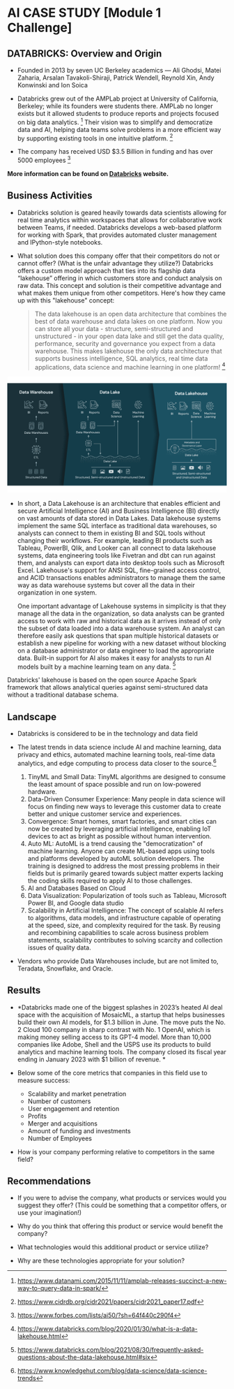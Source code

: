 # AI CASE STUDY [Module 1 Challenge]

## DATABRICKS: Overview and Origin

* Founded in 2013 by seven UC Berkeley academics — Ali Ghodsi, Matei Zaharia, Arsalan Tavakoli-Shiraji, Patrick Wendell, Reynold Xin, Andy Konwinski and Ion Soica

* Databricks grew out of the AMPLab project at University of California, Berkeley; while its founders were students there. AMPLab no longer exists but it allowed students to produce reports and projects focused on big data analytics. [^1] Their vision was to simplify and democratize data and AI, helping data teams solve problems in a more efficient way by supporting existing tools in one intuitive platform. [^2] 

 [^1]: https://www.datanami.com/2015/11/11/amplab-releases-succinct-a-new-way-to-query-data-in-spark/ 
 [^2]:  https://www.cidrdb.org/cidr2021/papers/cidr2021_paper17.pdf

* The company has received USD $3.5 Billion in funding and has over 5000 employees [^3]
 [^3]: https://www.forbes.com/lists/ai50/?sh=64f440c290f4

**More information can be found on [Databricks](https://www.databricks.com/) website.**

## Business Activities

* Databricks solution is geared heavily towards data scientists allowing for real time analytics within workspaces that allows for collaborative work between Teams, if needed. Databricks develops a web-based platform for working with Spark, that provides automated cluster management and IPython-style notebooks.

* What solution does this company offer that their competitors do not or cannot offer? (What is the unfair advantage they utilize?)
  Databricks offers a custom model approach that ties into its flagship data “lakehouse” offering in which customers store and conduct analysis on raw data. This concept and solution is their competitive advantage and what makes them unique from other competitors. Here's how they came up with this "lakehouse" concept:

  > The data lakehouse is an open data architecture that combines the best of data warehouse and data lakes on one platform. Now you can store all your data - structure, semi-structured and unstructured - in your open data lake and still get the data quality, performance, security and governance you expect from a data warehouse. This makes lakehouse the only data architecture that supports business intelligence, SQL analytics, real time data applications, data science and machine learning in one platform! [^4]
  [^4]:  https://www.databricks.com/blog/2020/01/30/what-is-a-data-lakehouse.html

![Lakehouse Concept](data-LH.png)

* In short, a Data Lakehouse is an architecture that enables efficient and secure Artificial Intelligence (AI) and Business Intelligence (BI) directly on vast amounts of data stored in Data Lakes.
  Data lakehouse systems implement the same SQL interface as traditional data warehouses, so analysts can connect to them in existing BI and SQL tools without changing their workflows. For example, leading BI products such as Tableau, PowerBI, Qlik, and Looker can all connect to data lakehouse systems, data engineering tools like Fivetran and dbt can run against them, and analysts can export data into desktop tools such as Microsoft Excel. Lakehouse's support for ANSI SQL, fine-grained access control, and ACID transactions enables administrators to manage them the same way as data warehouse systems but cover all the data in their organization in one system.
  
  One important advantage of Lakehouse systems in simplicity is that they manage all the data in the organization, so data analysts can be granted access to work with raw and historical data as it arrives instead of only the subset of data loaded into a data warehouse system. An analyst can therefore easily ask questions that span multiple historical datasets or establish a new pipeline for working with a new dataset without blocking on a database administrator or data engineer to load the appropriate data. Built-in support for AI also makes it easy for analysts to run AI models built by a machine learning team on any data. [^5]
  [^5]: https://www.databricks.com/blog/2021/08/30/frequently-asked-questions-about-the-data-lakehouse.html#six
  
Databricks' lakehouse is based on the open source Apache Spark framework that allows analytical queries against semi-structured data without a traditional database schema.

## Landscape

* Databricks is considered to be in the technology and data field
  
* The latest trends in data science include AI and machine learning, data privacy and ethics, automated machine learning tools, real-time data analytics, and edge computing to process data closer to the source.[^6]
   1. TinyML and Small Data: TinyML algorithms are designed to consume the least amount of space possible and run on low-powered hardware.
   2. Data-Driven Consumer Experience: Many people in data science will focus on finding new ways to leverage this customer data to create better and unique customer service and experiences.
   3. Convergence: Smart homes, smart factories, and smart cities can now be created by leveraging artificial intelligence, enabling IoT devices to act as bright as possible without human intervention.
   4. Auto ML: AutoML is a trend causing the "democratization" of machine learning. Anyone can create ML-based apps using tools and platforms developed by autoML solution developers. The training is designed to address the most pressing problems in their fields but is primarily geared towards subject matter experts lacking the coding skills required to apply AI to those challenges.
   5. AI and Databases Based on Cloud
   6. Data Visualization: Popularization of tools such as Tableau, Microsoft Power BI, and Google data studio
   7. Scalability in Artificial Intelligence: The concept of scalable AI refers to algorithms, data models, and infrastructure capable of operating at the speed, size, and complexity required for the task. By reusing and recombining capabilities to scale across business problem statements, scalability contributes to solving scarcity and collection issues of quality data.
 [^6]: https://www.knowledgehut.com/blog/data-science/data-science-trends

* Vendors who provide Data Warehouses include, but are not limited to, Teradata, Snowflake, and Oracle.

## Results

* *Databricks made one of the biggest splashes in 2023’s heated AI deal space with the acquisition of MosaicML, a startup that helps businesses build their own AI models, for $1.3 billion in June. The move puts the No. 2 Cloud 100 company in sharp contrast with No. 1 OpenAI, which is making money selling access to its GPT-4 model. More than 10,000 companies like Adobe, Shell and the USPS use its products to build analytics and machine learning tools. The company closed its fiscal year ending in January 2023 with $1 billion of revenue. *

* Below some of the core metrics that companies in this field use to measure success:
  - Scalability and market penetration
  - Number of customers
  - User engagement and retention
  - Profits
  - Merger and acquisitions
  - Amount of funding and investments
  - Number of Employees

* How is your company performing relative to competitors in the same field?

## Recommendations

* If you were to advise the company, what products or services would you suggest they offer? (This could be something that a competitor offers, or use your imagination!)

* Why do you think that offering this product or service would benefit the company?

* What technologies would this additional product or service utilize?

* Why are these technologies appropriate for your solution?
